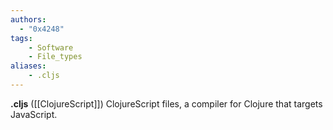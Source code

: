```yaml
---
authors:
  - "0x4248"
tags:
    - Software
    - File_types
aliases:
    - .cljs
---
```

**.cljs** ([[ClojureScript]]) ClojureScript files, a compiler for Clojure that targets JavaScript.

